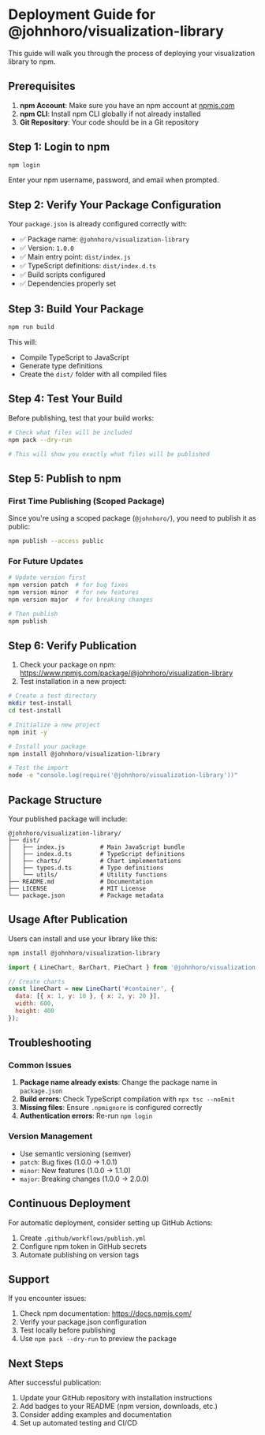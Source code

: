 # Deployment Guide for @johnhoro/visualization-library

This guide will walk you through the process of deploying your visualization library to npm.

## Prerequisites

1. **npm Account**: Make sure you have an npm account at [npmjs.com](https://npmjs.com)
2. **npm CLI**: Install npm CLI globally if not already installed
3. **Git Repository**: Your code should be in a Git repository

## Step 1: Login to npm

```bash
npm login
```

Enter your npm username, password, and email when prompted.

## Step 2: Verify Your Package Configuration

Your `package.json` is already configured correctly with:
- ✅ Package name: `@johnhoro/visualization-library`
- ✅ Version: `1.0.0`
- ✅ Main entry point: `dist/index.js`
- ✅ TypeScript definitions: `dist/index.d.ts`
- ✅ Build scripts configured
- ✅ Dependencies properly set

## Step 3: Build Your Package

```bash
npm run build
```

This will:
- Compile TypeScript to JavaScript
- Generate type definitions
- Create the `dist/` folder with all compiled files

## Step 4: Test Your Build

Before publishing, test that your build works:

```bash
# Check what files will be included
npm pack --dry-run

# This will show you exactly what files will be published
```

## Step 5: Publish to npm

### First Time Publishing (Scoped Package)

Since you're using a scoped package (`@johnhoro/`), you need to publish it as public:

```bash
npm publish --access public
```

### For Future Updates

```bash
# Update version first
npm version patch  # for bug fixes
npm version minor  # for new features
npm version major  # for breaking changes

# Then publish
npm publish
```

## Step 6: Verify Publication

1. Check your package on npm: https://www.npmjs.com/package/@johnhoro/visualization-library
2. Test installation in a new project:

```bash
# Create a test directory
mkdir test-install
cd test-install

# Initialize a new project
npm init -y

# Install your package
npm install @johnhoro/visualization-library

# Test the import
node -e "console.log(require('@johnhoro/visualization-library'))"
```

## Package Structure

Your published package will include:

```
@johnhoro/visualization-library/
├── dist/
│   ├── index.js          # Main JavaScript bundle
│   ├── index.d.ts        # TypeScript definitions
│   ├── charts/           # Chart implementations
│   ├── types.d.ts        # Type definitions
│   └── utils/            # Utility functions
├── README.md             # Documentation
├── LICENSE               # MIT License
└── package.json          # Package metadata
```

## Usage After Publication

Users can install and use your library like this:

```bash
npm install @johnhoro/visualization-library
```

```javascript
import { LineChart, BarChart, PieChart } from '@johnhoro/visualization-library';

// Create charts
const lineChart = new LineChart('#container', {
  data: [{ x: 1, y: 10 }, { x: 2, y: 20 }],
  width: 600,
  height: 400
});
```

## Troubleshooting

### Common Issues

1. **Package name already exists**: Change the package name in `package.json`
2. **Build errors**: Check TypeScript compilation with `npx tsc --noEmit`
3. **Missing files**: Ensure `.npmignore` is configured correctly
4. **Authentication errors**: Re-run `npm login`

### Version Management

- Use semantic versioning (semver)
- `patch`: Bug fixes (1.0.0 → 1.0.1)
- `minor`: New features (1.0.0 → 1.1.0)
- `major`: Breaking changes (1.0.0 → 2.0.0)

## Continuous Deployment

For automatic deployment, consider setting up GitHub Actions:

1. Create `.github/workflows/publish.yml`
2. Configure npm token in GitHub secrets
3. Automate publishing on version tags

## Support

If you encounter issues:
1. Check npm documentation: https://docs.npmjs.com/
2. Verify your package.json configuration
3. Test locally before publishing
4. Use `npm pack --dry-run` to preview the package

## Next Steps

After successful publication:
1. Update your GitHub repository with installation instructions
2. Add badges to your README (npm version, downloads, etc.)
3. Consider adding examples and documentation
4. Set up automated testing and CI/CD
